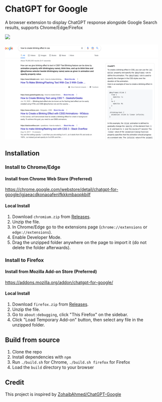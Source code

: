 # ChatGPT for Google

A browser extension to display ChatGPT response alongside Google Search results, supports Chrome/Edge/Firefox

[<img src="https://api.producthunt.com/widgets/embed-image/v1/featured.svg?post_id=369975&theme=light" />](https://www.producthunt.com/posts/chatgpt-for-google?utm_source=badge-featured)

![Screenshot](screenshot.png?raw=true)

## Installation

### Install to Chrome/Edge

#### Install from Chrome Web Store (Preferred)

<https://chrome.google.com/webstore/detail/chatgpt-for-google/jgjaeacdkonaoafenlfkkkmbaopkbilf>

#### Local Install

1. Download `chromium.zip` from [Releases](https://github.com/wong2/chat-gpt-google-extension/releases).
2. Unzip the file.
3. In Chrome/Edge go to the extensions page (`chrome://extensions` or `edge://extensions`).
4. Enable Developer Mode.
5. Drag the unzipped folder anywhere on the page to import it (do not delete the folder afterwards).

### Install to Firefox

#### Install from Mozilla Add-on Store (Preferred)

<https://addons.mozilla.org/addon/chatgpt-for-google/>

#### Local Install

1. Download `firefox.zip` from [Releases](https://github.com/wong2/chat-gpt-google-extension/releases).
2. Unzip the file.
3. Go to `about:debugging`, click "This Firefox" on the sidebar.
4. Click "Load Temporary Add-on" button, then select any file in the unzipped folder.

## Build from source

1. Clone the repo
2. Install dependencies with `npm`
3. Run `./build.sh` for Chrome, `./build.sh firefox` for Firefox
4. Load the `build` directory to your browser

## Credit

This project is inspired by [ZohaibAhmed/ChatGPT-Google](https://github.com/ZohaibAhmed/ChatGPT-Google)
